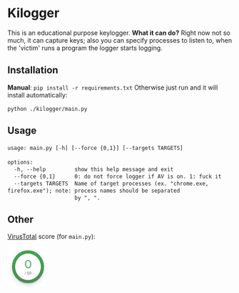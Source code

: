 # Kilogger
This is an educational purpose keylogger.
**What it can do?**
Right now not so much, it can capture keys; also you can specify processes to listen to, when the 'victim' runs a program the logger starts logging.

## Installation
**Manual**:  `pip install -r requirements.txt`
Otherwise just run and it will install automatically:
```
python ./kilogger/main.py 
```

## Usage
```
usage: main.py [-h] [--force {0,1}] [--targets TARGETS]

options:
  -h, --help         show this help message and exit
  --force {0,1}      0: do not force logger if AV is on. 1: fuck it
  --targets TARGETS  Name of target processes (ex. "chrome.exe, firefox.exe"); note: process names should be separated
                     by ", ".
```

## Other
[VirusTotal](https://www.virustotal.com/gui/home/upload) score (for `main.py`):

<img src="./static/virus_total_score.PNG" style="width:92px;height:92px"/>
